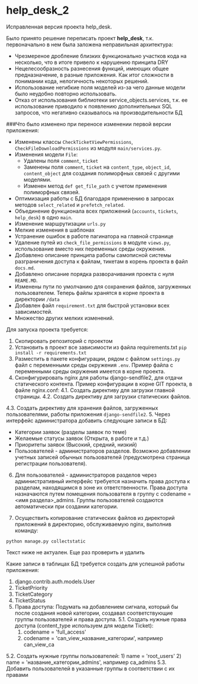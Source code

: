 # help_desk_2

Исправленная версия проекта help_desk.

Было принято решение переписать проект **help_desk**, т.к. первоначально в нем была заложена неправильная архитектура:
* Чрезмереное дробление близких функционально участков кода на несколько, что в итоге привело к нарушению принципа DRY
* Нецелесообразность разнесения функций, имеющих общее предназначение, в разные приложения. Как итог сложности в понимании кода, нелогичность некоторых решений.
* Использование негибкие поля моделей из-за чего данные модели было неудобно повторно использовать.
* Отказ от использования библиотеки service_objects.services, т.к. ее использование приводило к появлению дополнительных SQL запросов, что негативно сказывалось на производительности БД

###Что было изменено при переносе изменении первой версии приложения:
* Изменены классы `CheckTicketViewPermissions`, `CheckFileDownloadPermissions` из модуля `main/services.py`.
* Изменения модели `File`:
    * Удалены поля `comment`, `ticket`
    * Заменены поля  `comment`, `ticket` на `content_type`, `object_id`, `content_object` для создания полиморфных связей с другими моделями.
    * Изменен метод `def get_file_path` с учетом применения полиморфных связей.
* Оптимизация работы с БД благодаря применению в запросах методов `select_related` и `prefetch_related`.
* Объединение функционала всех приложений (`accounts`, `tickets`, `help_desk`) в одно `main`.
* Изменение маршрутизации `urls.py`
* Мелкие изменения в шаблонах
* Устранение ошибок в работе пагинатора на главной странице
* Удаление путей из `check_file_permissions` в модуле `views.py`, использование вместо них переменных среды окружения.
* Добавлено описание принципа работы самописной системы разграничения доступа к файлам, тикетам в корень проекта в файл `docs.md`.
* Добавлено описание порядка разворачивания проекта с нуля `REAME.MD`.
* Изменены пути по умолчанию для сохранения файлов, загруженных пользователем. Теперь файлы хранятся в корне проекта в директории `/data`
* Добавлен файл `requirement.txt` для быстрой установки всех зависимостей.
* Множество других мелких изменений.

Для запуска проекта требуется:
1. Скопировать репозиторий с проектом
2. Установить в проект все зависимости из файла requirements.txt
`pip install -r requirements.txt`
3. Разместить в пакете конфигурации, рядом с файлом `settings.py` файл с переменными среды окружения `.env`. Пример файла с переменными среды окружения имеется в корне проекта.
4. Сконфигурировать nginx для работы django-sendfile2, для отдачи статического контента. Пример конфигурации в корне GIT проекта, в файле nginx.conf:
4.1. Создать директиву для загрузки главной страницы.
4.2. Создать директиву для загрузки статических файлов.
   
4.3. Создать директиву для хранения файлов, загруженных пользователями, работы приложения `django-sendfile2`.
5. Через интерфейс администратора добавить следующие записи в БД:
- Категории заявок (разделы заявок по теме)
- Желаемые статусы заявок (Открыта, в работе и т.д.)
- Приоритеты заявок (Высокий, средний, низкий)
- Пользователей - администраторов разделов. Возможно добавлении учетных записей обычных пользователей (предусмотрена страница регистрации пользователя).
6. Для пользователей - администраторов разделов через административный интерфейс требуется назначить права доступа к разделам, находящимся в зоне их ответственности.
Права доступа назначаются путем помещения пользователя в группу с codename = <имя раздела>_admins. Группы пользователей создаются автоматически при создании категории.
   
7. Осуществить копирование статических файлов из директорий приложений в директорию, обслуживаемую nginx, выполнив команду:
```shell
python manage.py collectstatic
```


Текст ниже не актуален. Еще раз проверить и удалить


Какие записи в таблицах БД требуется создать для успешной работы приложения:
1. django.contrib.auth.models.User
2. TicketPriority
3. TicketCategory
4. TicketStatus
5. Права доступа:
Подумать на добавлением сигнала, который бы после создания новой категории, создавал соответствующие группы 
   пользователей и права доступа.
5.1. Создать нужные права доступа (content_type используем для модели Ticket):
    1) codename = 'full_access'
    2) codename = 'can_view_название_категории', например can_view_ca
    
5.2. Создать нужные группы пользователей:
    1) name = 'root_users'
    2) name = 'название_категории_admins', например ca_admins
5.3. Добавить пользователей в указанные группы в соответствии с их правами


